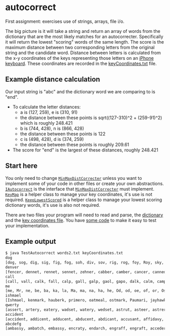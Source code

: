 # autocorrect
First assignment: exercises use of strings, arrays, file i/o.

The big picture is it will take a string and return an array of words from the dictionary that are the most likely matches for an autocorrecter. Specifically it will return the lowest "scoring" words of the same length. The score is the maximum distance between two corresponding letters from the original string and the candidate word. Distance between letters is calculated from the x-y coordinates of the keys representing those letters on an [iPhone keyboard](iPhoneKeyboard.png). These coordinates are recorded in the [keyCoordinates.txt](keyCoordinates.txt) file.

## Example distance calculation
Our input string is "abc" and the dictionary word we are comparing to is "end".
  * To calculate the letter distances:
    * a is (127, 259), e is (310, 91)
    * the distance between these points is sqrt((127-310)^2 + (259-91)^2) which is roughly 248.421
    * b is (744, 428), n is (866, 428)
    * the distance between these points is 122
    * c is (498, 428), d is (374, 259)
    * the distance between these points is roughly 209.61
  * The score for "end" is the largest of these distances, roughly 248.421

## Start here
You only need to change [`MinMaxDistCorrecter`](src/MinMaxDistCorrecter.java) unless you want to implement some of your code in other files or create your own abstractions. [`IAutocorrect`](src/IAutocorrect.java) is the interface that [`MinMaxDistCorrecter`](src/MinMaxDistCorrecter.java) must implement. [`KeyMap`](src/KeyMap.java) is a helper class to manage your key coordinates, it's use is not required. [`KeepLowestScored`](src/KeepLowestScored.java) is a helper class to manage your lowest scoring dictionary words, it's use is also not required.

There are two files your program will need to read and parse, the [dictionary](words2.txt) and the [key coordinates file](keyCoordinates.txt). You have [some code](src/TestAutocorrect.java) to make it easy to test your implementation.

## Example output
```bash
$ java TestAutocorrect words2.txt keyCoordinates.txt
dog
[dog, sog, dig, sig, fig, fog, soh, div, sov, rig, rog, foy, Roy, sky, soy, Spy, spy, dit, Dot, dot]
denver
[fencer, dennet, rennet, sennet, zehner, cabber, camber, cancer, canned, canner, cannet, canvas, dabber, damned, damner, dancer, danger, danner, fanged, fanner]
call
[call, vall, calk, fall, calp, gall, galp, gaol, gapo, dalk, calm, camp, damp, gamp, vamp, balk, ball, balm, bell, cell]
me
[me, Mr, ne, be, ba, ka, la, Ma, ma, na, ha, he, Od, od, oe, of, or, Os, os, ow]
ishmael
[Ishmael, kenmark, hauberk, primero, oatmeal, ostmark, Paumari, jayhawk, Kachari, Lambadi, oscheal, oxcheek, haikwan, jackeen, Lethean, nagmaal, nainsel, nankeen, magneto, makhzan]
qwerty
[assert, artery, eatery, wadset, watery, wedset, astrut, asteer, astrer, awater, Easter, easter, eraser, ewerer, wadder, warder, warrer, waster, wearer, weaser]
accident
[accident, addicent, adducent, abducent, abdicant, accusant, affidavy, excitant, assident, assurant, essorant, absurdly, actively, astutely, athletic, estivage, ethidene, schistic, schiztic, abristle]
abcdefg  
[ambassy, ambatch, embassy, encraty, endarch, engraff, engraft, acceder, angster, ecstasy, engreen, enheart, aftward, anteact, enterer, augerer, autarch, duddery, duftery, duvetyn]
```
